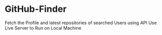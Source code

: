 # GitHub-Finder
Fetch the Profile and latest repositories of searched Users using API 
Use Live Server to Run on Local Machine
